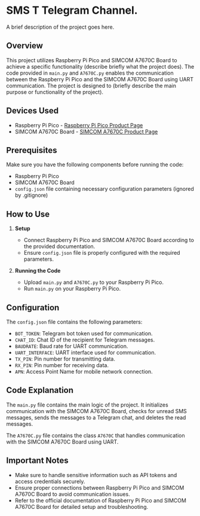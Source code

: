 # SMS T Telegram Channel.

A brief description of the project goes here.

## Overview

This project utilizes Raspberry Pi Pico and SIMCOM A7670C Board to achieve a specific functionality (describe briefly what the project does). The code provided in `main.py` and `A7670C.py` enables the communication between the Raspberry Pi Pico and the SIMCOM A7670C Board using UART communication. The project is designed to (briefly describe the main purpose or functionality of the project).

## Devices Used

- Raspberry Pi Pico - [Raspberry Pi Pico Product Page](https://www.raspberrypi.com/products/raspberry-pi-pico/)
- SIMCOM A7670C Board - [SIMCOM A7670C Product Page](https://www.graylogix.in/product/sim-a7670c-4g-lte-ttl-modem)

## Prerequisites

Make sure you have the following components before running the code:

- Raspberry Pi Pico
- SIMCOM A7670C Board
- `config.json` file containing necessary configuration parameters (ignored by .gitignore)

## How to Use

1. **Setup**

   - Connect Raspberry Pi Pico and SIMCOM A7670C Board according to the provided documentation.
   - Ensure `config.json` file is properly configured with the required parameters.

2. **Running the Code**
   - Upload `main.py` and `A7670C.py` to your Raspberry Pi Pico.
   - Run `main.py` on your Raspberry Pi Pico.

## Configuration

The `config.json` file contains the following parameters:

- `BOT_TOKEN`: Telegram bot token used for communication.
- `CHAT_ID`: Chat ID of the recipient for Telegram messages.
- `BAUDRATE`: Baud rate for UART communication.
- `UART_INTERFACE`: UART interface used for communication.
- `TX_PIN`: Pin number for transmitting data.
- `RX_PIN`: Pin number for receiving data.
- `APN`: Access Point Name for mobile network connection.

## Code Explanation

The `main.py` file contains the main logic of the project. It initializes communication with the SIMCOM A7670C Board, checks for unread SMS messages, sends the messages to a Telegram chat, and deletes the read messages.

The `A7670C.py` file contains the class `A7670C` that handles communication with the SIMCOM A7670C Board using UART.

## Important Notes

- Make sure to handle sensitive information such as API tokens and access credentials securely.
- Ensure proper connections between Raspberry Pi Pico and SIMCOM A7670C Board to avoid communication issues.
- Refer to the official documentation of Raspberry Pi Pico and SIMCOM A7670C Board for detailed setup and troubleshooting.
